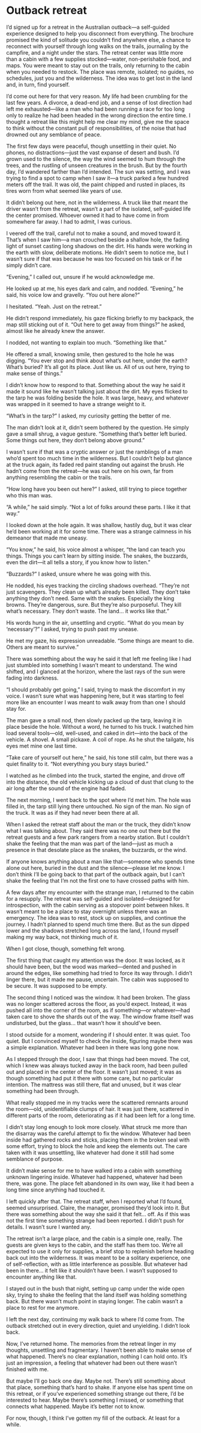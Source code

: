 # Outback retreat
I’d signed up for a retreat in the Australian outback—a self-guided experience designed to help you disconnect from everything. The brochure promised the kind of solitude you couldn’t find anywhere else, a chance to reconnect with yourself through long walks on the trails, journaling by the campfire, and a night under the stars. The retreat center was little more than a cabin with a few supplies stocked—water, non-perishable food, and maps. You were meant to stay out on the trails, only returning to the cabin when you needed to restock. The place was remote, isolated; no guides, no schedules, just you and the wilderness. The idea was to get lost in the land and, in turn, find yourself.

I’d come out here for that very reason. My life had been crumbling for the last few years. A divorce, a dead-end job, and a sense of lost direction had left me exhausted—like a man who had been running a race for too long only to realize he had been headed in the wrong direction the entire time. I thought a retreat like this might help me clear my mind, give me the space to think without the constant pull of responsibilities, of the noise that had drowned out any semblance of peace.

The first few days were peaceful, though unsettling in their quiet. No phones, no distractions—just the vast expanse of desert and bush. I’d grown used to the silence, the way the wind seemed to hum through the trees, and the rustling of unseen creatures in the brush. But by the fourth day, I’d wandered farther than I’d intended. The sun was setting, and I was trying to find a spot to camp when I saw it—a truck parked a few hundred meters off the trail. It was old, the paint chipped and rusted in places, its tires worn from what seemed like years of use.

It didn’t belong out here, not in the wilderness. A truck like that meant the driver wasn’t from the retreat, wasn’t a part of the isolated, self-guided life the center promised. Whoever owned it had to have come in from somewhere far away. I had to admit, I was curious.

I veered off the trail, careful not to make a sound, and moved toward it. That’s when I saw him—a man crouched beside a shallow hole, the fading light of sunset casting long shadows on the dirt. His hands were working in the earth with slow, deliberate motions. He didn’t seem to notice me, but I wasn’t sure if that was because he was too focused on his task or if he simply didn’t care.

“Evening,” I called out, unsure if he would acknowledge me.

He looked up at me, his eyes dark and calm, and nodded. “Evening,” he said, his voice low and gravelly. “You out here alone?”

I hesitated. “Yeah. Just on the retreat.”

He didn’t respond immediately, his gaze flicking briefly to my backpack, the map still sticking out of it. “Out here to get away from things?” he asked, almost like he already knew the answer.

I nodded, not wanting to explain too much. “Something like that.”

He offered a small, knowing smile, then gestured to the hole he was digging. “You ever stop and think about what’s out here, under the earth? What’s buried? It’s all got its place. Just like us. All of us out here, trying to make sense of things.”

I didn’t know how to respond to that. Something about the way he said it made it sound like he wasn’t talking just about the dirt. My eyes flicked to the tarp he was folding beside the hole. It was large, heavy, and whatever was wrapped in it seemed to have a strange weight to it.

“What’s in the tarp?” I asked, my curiosity getting the better of me.

The man didn’t look at it, didn’t seem bothered by the question. He simply gave a small shrug, a vague gesture. “Something that’s better left buried. Some things out here, they don’t belong above ground.”

I wasn’t sure if that was a cryptic answer or just the ramblings of a man who’d spent too much time in the wilderness. But I couldn’t help but glance at the truck again, its faded red paint standing out against the brush. He hadn’t come from the retreat—he was out here on his own, far from anything resembling the cabin or the trails.

“How long have you been out here?” I asked, still trying to piece together who this man was.

“A while,” he said simply. “Not a lot of folks around these parts. I like it that way.”

I looked down at the hole again. It was shallow, hastily dug, but it was clear he’d been working at it for some time. There was a strange calmness in his demeanor that made me uneasy.

“You know,” he said, his voice almost a whisper, “the land can teach you things. Things you can’t learn by sitting inside. The snakes, the buzzards, even the dirt—it all tells a story, if you know how to listen.”

“Buzzards?” I asked, unsure where he was going with this.

He nodded, his eyes tracking the circling shadows overhead. “They’re not just scavengers. They clean up what’s already been killed. They don’t take anything they don’t need. Same with the snakes. Especially the king browns. They’re dangerous, sure. But they’re also purposeful. They kill what’s necessary. They don’t waste. The land… it works like that.”

His words hung in the air, unsettling and cryptic. “What do you mean by ‘necessary’?” I asked, trying to push past my unease.

He met my gaze, his expression unreadable. “Some things are meant to die. Others are meant to survive.”

There was something about the way he said it that left me feeling like I had just stumbled into something I wasn’t meant to understand. The wind shifted, and I glanced at the horizon, where the last rays of the sun were fading into darkness.

“I should probably get going,” I said, trying to mask the discomfort in my voice. I wasn’t sure what was happening here, but it was starting to feel more like an encounter I was meant to walk away from than one I should stay for.

The man gave a small nod, then slowly packed up the tarp, leaving it in place beside the hole. Without a word, he turned to his truck. I watched him load several tools—old, well-used, and caked in dirt—into the back of the vehicle. A shovel. A small pickaxe. A coil of rope. As he shut the tailgate, his eyes met mine one last time.

“Take care of yourself out here,” he said, his tone still calm, but there was a quiet finality to it. “Not everything you bury stays buried.”

I watched as he climbed into the truck, started the engine, and drove off into the distance, the old vehicle kicking up a cloud of dust that clung to the air long after the sound of the engine had faded.

The next morning, I went back to the spot where I’d met him. The hole was filled in, the tarp still lying there untouched. No sign of the man. No sign of the truck. It was as if they had never been there at all.

When I asked the retreat staff about the man or the truck, they didn’t know what I was talking about. They said there was no one out there but the retreat guests and a few park rangers from a nearby station. But I couldn’t shake the feeling that the man was part of the land—just as much a presence in that desolate place as the snakes, the buzzards, or the wind.

If anyone knows anything about a man like that—someone who spends time alone out here, buried in the dust and the silence—please let me know. I don’t think I’ll be going back to that part of the outback again, but I can’t shake the feeling that I’m not the first one to have crossed paths with him. 

A few days after my encounter with the strange man, I returned to the cabin for a resupply. The retreat was self-guided and isolated—designed for introspection, with the cabin serving as a stopover point between hikes. It wasn’t meant to be a place to stay overnight unless there was an emergency. The idea was to rest, stock up on supplies, and continue the journey. I hadn’t planned to spend much time there. But as the sun dipped lower and the shadows stretched long across the land, I found myself making my way back, not thinking much of it.

When I got close, though, something felt wrong.

The first thing that caught my attention was the door. It was locked, as it should have been, but the wood was marked—dented and pushed in around the edges, like something had tried to force its way through. I didn’t linger there, but it made me pause, uncertain. The cabin was supposed to be secure. It was supposed to be empty.

The second thing I noticed was the window. It had been broken. The glass was no longer scattered across the floor, as you’d expect. Instead, it was pushed all into the corner of the room, as if something—or whatever—had taken care to shove the shards out of the way. The window frame itself was undisturbed, but the glass… that wasn’t how it should’ve been.

I stood outside for a moment, wondering if I should enter. It was quiet. Too quiet. But I convinced myself to check the inside, figuring maybe there was a simple explanation. Whatever had been in there was long gone now.

As I stepped through the door, I saw that things had been moved. The cot, which I knew was always tucked away in the back room, had been pulled out and placed in the center of the floor. It wasn’t just moved; it was as though something had put it there with some care, but no particular intention. The mattress was still there, flat and unused, but it was clear something had been through.

What really stopped me in my tracks were the scattered remnants around the room—old, unidentifiable clumps of hair. It was just there, scattered in different parts of the room, deteriorating as if it had been left for a long time.

I didn’t stay long enough to look more closely. What struck me more than the disarray was the careful attempt to fix the window. Whatever had been inside had gathered rocks and sticks, placing them in the broken seal with some effort, trying to block the hole and keep the elements out. The care taken with it was unsettling, like whatever had done it still had some semblance of purpose.

It didn’t make sense for me to have walked into a cabin with something unknown lingering inside. Whatever had happened, whatever had been there, was gone. The place felt abandoned in its own way, like it had been a long time since anything had touched it.

I left quickly after that. The retreat staff, when I reported what I’d found, seemed unsurprised. Claire, the manager, promised they’d look into it. But there was something about the way she said it that felt… off. As if this was not the first time something strange had been reported. I didn’t push for details. I wasn’t sure I wanted any.

The retreat isn’t a large place, and the cabin is a simple one, really. The guests are given keys to the cabin, and the staff has them too. We’re all expected to use it only for supplies, a brief stop to replenish before heading back out into the wilderness. It was meant to be a solitary experience, one of self-reflection, with as little interference as possible. But whatever had been in there… it felt like it shouldn’t have been. I wasn’t supposed to encounter anything like that.

I stayed out in the bush that night, setting up camp under the wide open sky, trying to shake the feeling that the land itself was holding something back. But there wasn’t much point in staying longer. The cabin wasn’t a place to rest for me anymore.

I left the next day, continuing my walk back to where I’d come from. The outback stretched out in every direction, quiet and unyielding. I didn’t look back.

Now, I’ve returned home. The memories from the retreat linger in my thoughts, unsettling and fragmentary. I haven’t been able to make sense of what happened. There’s no clear explanation, nothing I can hold onto. It’s just an impression, a feeling that whatever had been out there wasn’t finished with me.

But maybe I’ll go back one day. Maybe not. There’s still something about that place, something that’s hard to shake. If anyone else has spent time on this retreat, or if you’ve experienced something strange out there, I’d be interested to hear. Maybe there’s something I missed, or something that connects what happened. Maybe it’s better not to know.

For now, though, I think I’ve gotten my fill of the outback. At least for a while.




